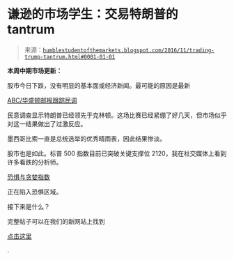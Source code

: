 <!--yml

分类：未分类

日期：2024-05-18 03:00:15

-->

# 谦逊的市场学生：交易特朗普的 tantrum

> 来源：[`humblestudentofthemarkets.blogspot.com/2016/11/trading-trump-tantrum.html#0001-01-01`](https://humblestudentofthemarkets.blogspot.com/2016/11/trading-trump-tantrum.html#0001-01-01)

**本周中期市场更新：**

股市今日下跌，没有明显的基本面或经济新闻。最可能的原因是最新

[ABC/华盛顿邮报跟踪民调](http://abcnews.go.com/Politics/clinton-trump-tied-democratic-enthusiasm-dips/story?id=43199459)

民意调查显示特朗普已经领先于克林顿。这场比赛已经紧绷了好几天，但市场似乎对这一结果做出了过激反应。

墨西哥比索一直是总统选举的优秀晴雨表，因此结果惨淡。

股市也是如此。标普 500 指数目前已突破关键支撑位 2120，我在社交媒体上看到许多看跌的分析师。

[恐惧与贪婪指数](http://money.cnn.com/data/fear-and-greed/)

正在陷入恐惧区域。

接下来是什么？

完整帖子可以在我们的新网站上找到

[点击这里](https://humblestudentofthemarkets.com/2016/11/01/trading-trump-tantrum/)

.
